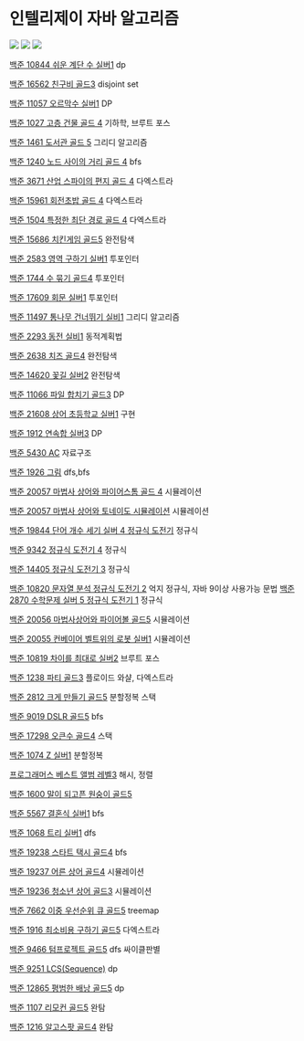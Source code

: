 # 인텔리제이 자바 알고리즘
![](https://i.imgur.com/XXXUt41.jpg)
![](https://i.imgur.com/esVpcLO.jpg)
![](https://i.imgur.com/KgQSBsz.png)

[백준 10844 쉬운 계단 수 실버1](https://github.com/youngpark17/AlgorithmJavaInteliJ/commit/8b885b8f4cffb92dcb10aae188ff187ae28177c6)
dp

[백준 16562 친구비 골드3](https://github.com/youngpark17/AlgorithmJavaInteliJ/commit/52365db9dfde72af5c04712db32a0f48af38f8d7)
disjoint set

[백준 11057 오르막수 실버1](https://github.com/youngpark17/AlgorithmJavaInteliJ/commit/691896cc1a8415f9a24966e1e4be016cea84726b)
DP

[백준 1027 고층 건물 골드 4](https://github.com/youngpark17/AlgorithmJavaInteliJ/commit/fba8f2e4e49ebe3c6ea8d110a8f116d9344c5753)
기하학, 브루트 포스

[백준 1461 도서관 골드 5](https://github.com/youngpark17/AlgorithmJavaInteliJ/commit/0e2881dffebbcd84f6182ebe000ed77d5561730a)
그리디 알고리즘

[백준 1240 노드 사이의 거리 골드 4](https://github.com/youngpark17/AlgorithmJavaInteliJ/commit/29b0655e169b7153ebeead5f43d36bd18a28b027)
bfs

[백준 3671 산업 스파이의 편지 골드 4](https://github.com/youngpark17/AlgorithmJavaInteliJ/commit/2111f5e8b496cb7669611f59fcd5590875a87160)
다엑스트라

[백준 15961 회전초밥 골드 4](https://github.com/youngpark17/AlgorithmJavaInteliJ/commit/6ce9686654163137dcee9633d47e80e932577094)
다엑스트라

[백준 1504 특정한 최단 경로 골드 4](https://github.com/youngpark17/AlgorithmJavaInteliJ/commit/51fd08e1e26ca085ac35e03f852cbbd2fdb4daea)
다엑스트라

[백준 15686 치킨게임 골드5](https://github.com/youngpark17/AlgorithmJavaInteliJ/commit/288cf7ed2aa42d44baa57dc8d89f69e92d40e699)
완전탐색

[백준 2583 영역 구하기 실버1](https://github.com/youngpark17/AlgorithmJavaInteliJ/commit/aadeaf9a58ef6b9f13a37381e22199283db0968a)
투포인터

[백준 1744 수 묶기 골드4](https://github.com/youngpark17/AlgorithmJavaInteliJ/commit/3437a2da2df5292359f1bb743d770fe6f6d7797a)
투포인터

[백준 17609 회문 실버1](https://github.com/youngpark17/AlgorithmJavaInteliJ/commit/8e86ac4a333d471287dac8d42238c97f4c869f0c)
투포인터

[백준 11497 통나무 건너뛰기 실비1](https://github.com/youngpark17/AlgorithmJavaInteliJ/commit/90495bc2a8b19002ae95125e935f425487f73b9c)
그리디 알고리즘

[백준 2293 동전 실비1](https://github.com/youngpark17/AlgorithmJavaInteliJ/commit/d98f2d4f00f066df63d05552c4a1b7f83e9a8849)
동적계획법

[백준 2638 치즈 골드4](https://github.com/youngpark17/AlgorithmJavaInteliJ/commit/24a22f66b33574b21d993a1de2030d27b7362e10)
완전탐색

[백준 14620 꽃길 실버2](https://github.com/youngpark17/AlgorithmJavaInteliJ/commit/c90fdf4b6b239a1f9944876e0f56330c70d6c07f)
완전탐색

[백준 11066 파일 합치기 골드3](https://github.com/youngpark17/AlgorithmJavaInteliJ/commit/4da1a2e4a887f8184e2a467458b49e2698a3719d)
DP

[백준 21608 상어 초등학교 실버1](https://github.com/youngpark17/AlgorithmJavaInteliJ/commit/1a6b4814112ca6534eece9cbb5f221245f2621ea)
구현

[백준 1912 연속합 실버3](https://github.com/youngpark17/AlgorithmJavaInteliJ/commit/785221da028a88db0c3108c1e07e1f81c462efa7)
DP

[백준 5430 AC](https://github.com/youngpark17/AlgorithmJavaInteliJ/commit/72b86ddc2779aea48eb938740e10b49a6e3f0e19)
자료구조

[백준 1926 그림](https://github.com/youngpark17/AlgorithmJavaInteliJ/commit/086fc70e6045ca04b82ba1e69817784371715d6e)
dfs,bfs

[백준 20057  마법사 상어와 파이어스톰 골드 4](https://github.com/youngpark17/AlgorithmJavaInteliJ/commit/0d40cf0a78f7dbc9810cb9c4500652e8ac577a26)
시뮬레이션

[백준 20057  마법사 상어와 토네이도 시뮬레이션](https://github.com/youngpark17/AlgorithmJavaInteliJ/commit/a0ff75e63f8756984272db36256665df512c9ea6)
시뮬레이션

[백준 19844  단어 개수 세기 실버 4 정규식 도전기](https://github.com/youngpark17/AlgorithmJavaInteliJ/commit/778bc33c21ee4f5c904b5e67f4b1305cab802ef7)
정규식

[백준 9342 정규식 도전기 4](https://github.com/youngpark17/AlgorithmJavaInteliJ/commit/cf635e65eb28864e614d71c895b0a4b1ca5040ee)
정규식

[백준 14405 정규식 도전기 3](https://github.com/youngpark17/AlgorithmJavaInteliJ/commit/3a6192d593da49972fd5890bf089fcffbb82643c)
정규식

[백준 10820 문자열 분석 정규식 도전기 2](https://github.com/youngpark17/AlgorithmJavaInteliJ/commit/b6349de612ce3658cff01d8dd91f5d0b251afbd3)
억지 정규식, 자바 9이상 사용가능 문법
[백준 2870 수학문제 실버 5 정규식 도전기 1](https://github.com/youngpark17/AlgorithmJavaInteliJ/commit/719d4ede1a85f7b0aee6e877efc14d814e0fa535)
정규식

[백준 20056 마법사상어와 파이어볼 골드5](https://github.com/youngpark17/AlgorithmJavaInteliJ/commit/258b400f38a50f66b2bbb8426742228e60d6d30d)
시뮬레이션

[백준 20055 컨베이어 벨트위의 로봇 실버1](https://github.com/youngpark17/AlgorithmJavaInteliJ/commit/28bbb31e85ce8e03259ab50a43e60659917bd50b)
시뮬레이션

[백준 10819 차이를 최대로 실버2](https://github.com/youngpark17/Algorithm_Java_InteliJ/commit/7cfebfc49da024b087dedc36e001f9a2fb0be816)
브루트 포스

[백준 1238 파티 골드3](https://github.com/youngpark17/Algorithm_Java_InteliJ/commit/6453859b50ff9dc0fe054fcffa60943644761bc1)
플로이드 와샬, 다엑스트라

[백준 2812 크게 만들기 골드5](https://github.com/youngpark17/Algorithm_Java_InteliJ/commit/e3efcea225409d18995db02efa04045d2c4e6138)
분할정복 스택

[백준 9019 DSLR 골드5](https://github.com/youngpark17/Algorithm_Java_InteliJ/commit/7b870261ca89995335c28761b700c883c2ea0e57)
bfs

[백준 17298 오큰수 골드4](https://github.com/youngpark17/Algorithm_Java_InteliJ/commit/becb9e3f8fdf54d510e5e8e19ab928d230b2b283)
스택

[백준 1074 Z 실버1](https://github.com/youngpark17/Algorithm_Java_InteliJ/commit/6d03710b75b58e8b3bc6711788e8948e89942bee)
분할정복

[프로그래머스 베스트 앨범 레벨3](https://github.com/youngpark17/Algorithm_Java_InteliJ/commit/cd94544ee07ff673545d95c1286c496981b1c4fa)
해시, 정렬

[백준 1600 말이 되고픈 원숭이 골드5](https://github.com/youngpark17/Algorithm_Java_InteliJ/commit/0762757d3dc31f3a394115132ab946e1b67ccdeb)

[백준 5567 결혼식 실버1](https://github.com/youngpark17/Algorithm_Java_InteliJ/commit/202e0eb05cc08f7e7bbb9688830bbcc0c7c7f898)
bfs

[백준 1068 트리 실버1](https://github.com/youngpark17/Algorithm_Java_InteliJ/commit/cb85986953b6715854549c747a5ecff5fd495a9d)
dfs

[백준 19238 스타트 택시 골드4](https://github.com/youngpark17/Algorithm_Java_InteliJ/commit/402a66da98aeb406a626db7c444ea73fe3c14731)
bfs

[백준 19237 어른 상어 골드4](https://github.com/youngpark17/Algorithm_Java_InteliJ/blob/master/BOJ_19237/src/Main.java)
시뮬레이션

[백준 19236 청소년 상어 골드3](https://github.com/youngpark17/Algorithm_Java_InteliJ/blob/master/BOJ_19236/src/Main.java)
시뮬레이션

[백준 7662 이중 우선순위 큐 골드5](https://github.com/youngpark17/Algorithm_Java_InteliJ/commit/4297a9d3c018b8e5477207449322e030364f5135)
treemap

[백준 1916 최소비용 구하기 골드5](https://github.com/youngpark17/Algorithm_Java_InteliJ/commit/aee064694047ee51528265bd08900081e8d5bafa)
다엑스트라

[백준 9466 텀프로젝트 골드5](https://github.com/youngpark17/Algorithm_Java_InteliJ/commit/b9f3916854e9132de1ea7278df241bfbcbaebd7b)
dfs 싸이클판별

[백준 9251 LCS(Sequence)](https://github.com/youngpark17/Algorithm_Java_InteliJ/commit/2954e4f80b97a0801da6ad3af489873a050ab47a)
dp

[백준 12865 평범한 배낭 골드5](https://github.com/youngpark17/Algorithm_Java_InteliJ/commit/595b8e22d3da31973e7263affbeec83ec3545e0c)
dp

[백준 1107 리모컨 골드5](https://github.com/youngpark17/Algorithm_Java_InteliJ/commit/e85d26c5b394373e114863d4422483142b5d3b03)
완탐

[백준 1216 알고스팟 골드4](https://github.com/youngpark17/Algorithm_Java_InteliJ/commit/cfcd03d1760cd0bac6d5b79d8ecdf22c37317b1f)
완탐